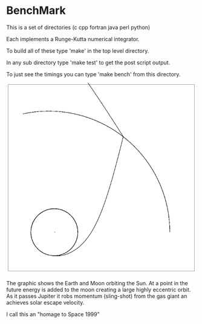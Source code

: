 # BenchMark

This is a set of directories (c cpp fortran java perl python)

Each implements a Runge-Kutta numerical integrator.

To build all of these type 'make' in the top level directory.

In any sub directory type 'make test' to get the post script output.

To just see the timings you can type 'make bench' from this directory.

![orbits](S1999.png "Output of the benchmark")

The graphic shows the Earth and Moon orbiting the Sun.
At a point in the future energy is added to the moon
creating a large highly eccentric orbit. As it passes Jupiter
it robs momentum (sling-shot) from the gas giant an achieves solar
escape velocity.

I call this an "homage to Space 1999"

